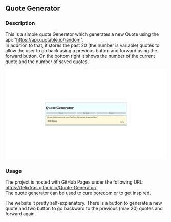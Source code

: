 ## Quote Generator

### Description

This is a simple quote Generator which generates a new Quote using the api: "https://api.quotable.io/random".  
In addition to that, it stores the past 20 (the number is variable) quotes to allow the user to go back using a previous button and forward using the forward button. 
On the bottom right it shows the number of the current quote and the number of saved quotes.

![alt text](/assets/image.png)

### Usage

The project is hosted with GitHub Pages under the following URL: https://felixfras.github.io/Quote-Generator/  
The quote generator can be used to cure boredom or to get inspired.

The website it pretty self-explanatory. There is a button to generate a new quote and two button to go backward to the previous (max 20) quotes and forward again.
